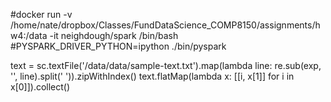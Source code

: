 #docker run -v /home/nate/dropbox/Classes/FundDataScience_COMP8150/assignments/hw4:/data -it neighdough/spark /bin/bash
#PYSPARK_DRIVER_PYTHON=ipython ./bin/pyspark

text = sc.textFile('/data/data/sample-text.txt').map(lambda line: re.sub(exp, '', line).split(' ')).zipWithIndex()
text.flatMap(lambda x: [[i, x[1]] for i in x[0]]).collect()

